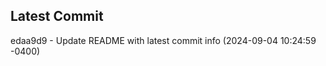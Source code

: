 
## Latest Commit
edaa9d9 - Update README with latest commit info (2024-09-04 10:24:59 -0400) <Yunxi-Zhou>
